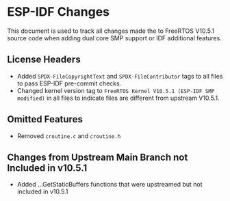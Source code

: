 # ESP-IDF Changes

This document is used to track all changes made the to FreeRTOS V10.5.1 source code when adding dual core SMP support or IDF additional features.

## License Headers

- Added `SPDX-FileCopyrightText` and `SPDX-FileContributor` tags to all files to pass ESP-IDF pre-commit checks.
- Changed kernel version tag to `FreeRTOS Kernel V10.5.1 (ESP-IDF SMP modified)` in all files to indicate files are different from upstream V10.5.1.

## Omitted Features

- Removed `croutine.c` and `croutine.h`

## Changes from Upstream Main Branch not Included in v10.5.1

- Added ...GetStaticBuffers functions that were upstreamed but not included in v10.5.1